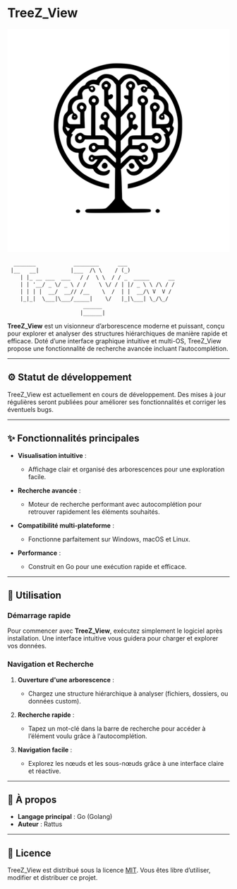 # TreeZ_View

![Logo](treez.svg)

```
  _______            ________      ___               
 |__   __|          |___  /\ \    / (_)              
    | |_ __ ___  ___   / /  \ \  / / _  _____      __
    | | '__/ _ \/ _ \ / /    \ \/ / | |/ _ \ \ /\ / /
    | | | |  __/  __// /__    \  /  | |  __/\ V  V / 
    |_|_|  \___|\___/_____|    \/   |_|\___| \_/\_/  
                        ______                       
                       |______|                      
```

**TreeZ_View** est un visionneur d’arborescence moderne et puissant, conçu pour explorer et analyser des structures hiérarchiques de manière rapide et efficace. Doté d’une interface graphique intuitive et multi-OS, TreeZ_View propose une fonctionnalité de recherche avancée incluant l’autocomplétion.

---

## ⚙️ Statut de développement

TreeZ_View est actuellement en cours de développement. Des mises à jour régulières seront publiées pour améliorer ses fonctionnalités et corriger les éventuels bugs.

---

## ✨ Fonctionnalités principales

- **Visualisation intuitive** :

  - Affichage clair et organisé des arborescences pour une exploration facile.

- **Recherche avancée** :

  - Moteur de recherche performant avec autocomplétion pour retrouver rapidement les éléments souhaités.

- **Compatibilité multi-plateforme** :

  - Fonctionne parfaitement sur Windows, macOS et Linux.

- **Performance** :

  - Construit en Go pour une exécution rapide et efficace.

---

## 🚀 Utilisation

### Démarrage rapide

Pour commencer avec **TreeZ_View**, exécutez simplement le logiciel après installation. Une interface intuitive vous guidera pour charger et explorer vos données.

### Navigation et Recherche

1. **Ouverture d'une arborescence** :

   - Chargez une structure hiérarchique à analyser (fichiers, dossiers, ou données custom).

2. **Recherche rapide** :

   - Tapez un mot-clé dans la barre de recherche pour accéder à l’élément voulu grâce à l’autocomplétion.

3. **Navigation facile** :

   - Explorez les nœuds et les sous-nœuds grâce à une interface claire et réactive.


---

## 👥 À propos

- **Langage principal** : Go (Golang)
- **Auteur** : Rattus


---

## 📜 Licence

TreeZ_View est distribué sous la licence [MIT](LICENSE). Vous êtes libre d’utiliser, modifier et distribuer ce projet.
